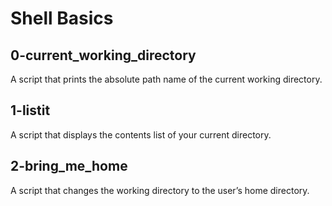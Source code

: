 # Shell Basics

## 0-current_working_directory

A script that prints the absolute path name of the current working directory.

## 1-listit

A script that displays the contents list of your current directory.


## 2-bring_me_home

A script that changes the working directory to the user’s home directory.